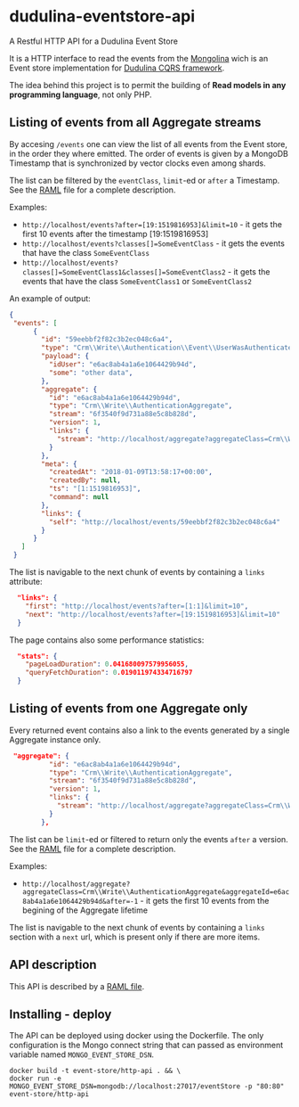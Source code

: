 # dudulina-eventstore-api
A Restful HTTP API for a Dudulina Event Store

It is a HTTP interface to read the events from the [Mongolina](https://github.com/xprt64/mongolina) wich is an Event store implementation for [Dudulina CQRS framework](https://github.com/xprt64/dudulina).

The idea behind this project is to permit the building of **Read models in any programming language**, not only PHP.

## Listing of events from all Aggregate streams

By accesing `/events` one can view the list of all events from the Event store, in the order they where emitted. 
The order of events is given by a MongoDB Timestamp that is synchronized by vector clocks even among shards.

The list can be filtered by the `eventClass`, `limit`-ed or `after` a Timestamp. See the [RAML](https://github.com/xprt64/dudulina-eventstore-api/blob/master/web/api.raml) file for a complete description.

Examples:
 - `http://localhost/events?after=[19:1519816953]&limit=10` - it gets the first 10 events after the timestamp [19:1519816953]
 - `http://localhost/events?classes[]=SomeEventClass` - it gets the events that have the class `SomeEventClass`
 - `http://localhost/events?classes[]=SomeEventClass1&classes[]=SomeEventClass2` - it gets the events that have the class `SomeEventClass1` or `SomeEventClass2`
 
 An example of output:
 
```json
{
 "events": [
      {
        "id": "59eebbf2f82c3b2ec048c6a4",
        "type": "Crm\\Write\\Authentication\\Event\\UserWasAuthenticated",
        "payload": {
          "idUser": "e6ac8ab4a1a6e1064429b94d",
          "some": "other data",
        },
        "aggregate": {
          "id": "e6ac8ab4a1a6e1064429b94d",
          "type": "Crm\\Write\\AuthenticationAggregate",
          "stream": "6f3540f9d731a88e5c8b828d",
          "version": 1,
          "links": {
            "stream": "http://localhost/aggregate?aggregateClass=Crm\\Write\\AuthenticationAggregate&aggregateId=e6ac8ab4a1a6e1064429b94d&after=-1"
          }
        },
        "meta": {
          "createdAt": "2018-01-09T13:58:17+00:00",
          "createdBy": null,
          "ts": "[1:1519816953]",
          "command": null
        },
        "links": {
          "self": "http://localhost/events/59eebbf2f82c3b2ec048c6a4"
        }
      }
   ]
 }
```
  
 The list is navigable to the next chunk of events by containing a `links` attribute:
 
```json
  "links": {
    "first": "http://localhost/events?after=[1:1]&limit=10",
    "next": "http://localhost/events?after=[19:1519816953]&limit=10"
  }
```

The page contains also some performance statistics:

```json
  "stats": {
    "pageLoadDuration": 0.041680097579956055,
    "queryFetchDuration": 0.019011974334716797
  }
```

## Listing of events from one Aggregate only

Every returned event contains also a link to the events generated by a single Aggregate instance only.

```json
 "aggregate": {
          "id": "e6ac8ab4a1a6e1064429b94d",
          "type": "Crm\\Write\\AuthenticationAggregate",
          "stream": "6f3540f9d731a88e5c8b828d",
          "version": 1,
          "links": {
            "stream": "http://localhost/aggregate?aggregateClass=Crm\\Write\\AuthenticationAggregate&aggregateId=e6ac8ab4a1a6e1064429b94d&after=-1"
          }
        },
```

The list can be `limit`-ed or filtered to return only the events `after` a version. See the [RAML](https://github.com/xprt64/dudulina-eventstore-api/blob/master/web/api.raml) file for a complete description.

Examples:
 - `http://localhost/aggregate?aggregateClass=Crm\\Write\\AuthenticationAggregate&aggregateId=e6ac8ab4a1a6e1064429b94d&after=-1` - it gets the first 10 events from the begining of the Aggregate lifetime
 
The list is navigable to the next chunk of events by containing a `links` section with a `next` url, which is present only if there are more items.

## API description

This API is described by a [RAML file](https://github.com/xprt64/dudulina-eventstore-api/blob/master/web/api.raml).

## Installing - deploy

The API can be deployed using docker using the Dockerfile. 
The only configuration is the Mongo connect string that can passed as environment variable named `MONGO_EVENT_STORE_DSN`.

```
docker build -t event-store/http-api . && \
docker run -e MONGO_EVENT_STORE_DSN=mongodb://localhost:27017/eventStore -p "80:80" event-store/http-api
```
